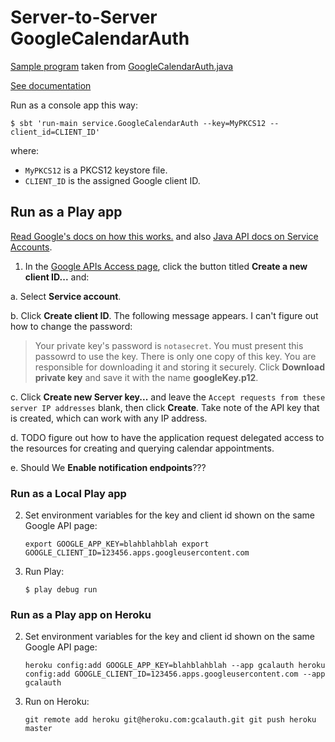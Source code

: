 # Server-to-Server GoogleCalendarAuth #
[Sample program](src/main/java/GoogleCalendarAuth.java) taken from
[GoogleCalendarAuth.java](https://code.google.com/p/gcs-admin-toolkit/source/browse/trunk/src/auth/GoogleCalendarAuth.java)

[See documentation](https://code.google.com/p/gcs-admin-toolkit/wiki/GCSAuthentication)

Run as a console app this way:

    $ sbt 'run-main service.GoogleCalendarAuth --key=MyPKCS12 --client_id=CLIENT_ID'

where:

 - `MyPKCS12` is a PKCS12 keystore file.
 - `CLIENT_ID` is the assigned Google client ID.


## Run as a Play app ##
[Read Google's docs on how this works.](https://developers.google.com/accounts/docs/OAuth2#serviceaccount) and also
[Java API docs on Service Accounts](https://code.google.com/p/google-api-java-client/wiki/OAuth2#Service_Accounts).

 1. In the [Google APIs Access page](https://code.google.com/apis/console/?pli=1#project:552677350300:access),
 click the button titled **Create a new client ID...** and:

  a. Select **Service account**.

  b. Click **Create client ID**. The following message appears. I can't figure out how to change the password:

> Your private key's password is `notasecret`. You must present this passowrd to use the key. There is only one copy of this key.
 You are responsible for downloading it and storing it securely. Click **Download private key** and save it with the name **googleKey.p12**.

  c. Click **Create new Server key...** and leave the `Accept requests from these server IP addresses` blank, then click **Create**.
     Take note of the API key that is created, which can work with any IP address.

  d. TODO figure out how to have the application request delegated access to the resources for creating and querying calendar appointments.

  e. Should We **Enable notification endpoints**???

### Run as a Local Play app ###
 2. Set environment variables for the key and client id shown on the same Google API page:

    `export GOOGLE_APP_KEY=blahblahblah
    export GOOGLE_CLIENT_ID=123456.apps.googleusercontent.com`

 3. Run Play:

    `$ play debug run`


### Run as a Play app on Heroku ###

 2. Set environment variables for the key and client id shown on the same Google API page:

    `heroku config:add GOOGLE_APP_KEY=blahblahblah --app gcalauth
    heroku config:add GOOGLE_CLIENT_ID=123456.apps.googleusercontent.com --app gcalauth`

 3. Run on Heroku:

    `git remote add heroku git@heroku.com:gcalauth.git
    git push heroku master`
